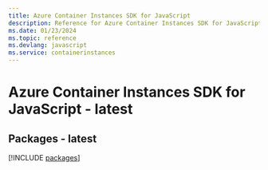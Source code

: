 ```yaml
---
title: Azure Container Instances SDK for JavaScript
description: Reference for Azure Container Instances SDK for JavaScript
ms.date: 01/23/2024
ms.topic: reference
ms.devlang: javascript
ms.service: containerinstances
---
```

# Azure Container Instances SDK for JavaScript - latest
## Packages - latest
[!INCLUDE [packages](container-instances-index.md)]
